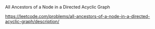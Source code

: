 All Ancestors of a Node in a Directed Acyclic Graph

https://leetcode.com/problems/all-ancestors-of-a-node-in-a-directed-acyclic-graph/description/
